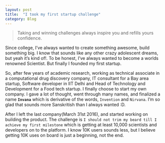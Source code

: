 ```yaml
---
layout: post
title:  "I took my first startup challenge"
category: Blog
---
```


> Taking and winning challenges always inspire you and refills yours confidence.

Since college, I’ve always wanted to create something awesome, build something big. I know that sounds like any other crazy adolescent dreams, but yeah it’s kind of!. To be honest, I’ve always wanted to become a worlds renowned Scientist. But finally I founded my first startup.

<!--/excerpt-->

So, after few years of academic research, working as technical associate in a computational drug discovery company, IT consultant for a Bay area startup, Software developer in IIT Delhi and Head of Technology and Development for a Food tech startup. I finally choose to start my own company. I gave a lot of thought, went through many names, and finalized a name **`Invana`** which is derivative of the words, `Invention` and `Nirvana`. I’m so glad that sounds more Sanskritish than I always wanted :D.

After I left the last company(March 31st 2016), and started working on building the product. The challenge is `I should not trim my beard till I achieve my first milestone` which is getting at least 10,000 scientists and developers on to the platform. I know 10K users sounds less, but I believe getting 10K uses on board is just a beginning, not the end.   
